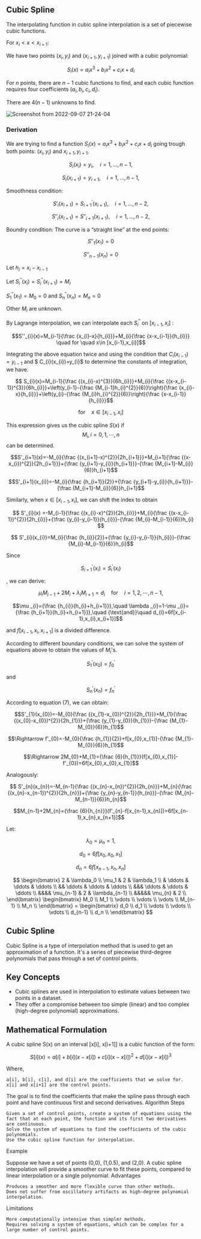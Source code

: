 

## Cubic Spline

The interpolating function in cubic spline interpolation is a set of piecewise cubic functions.

For $x_i < x < x_{i+1}$:

We have two points $(x_i, y_i)$ and $(x_{i+1}, y_{i+1})$  joined with a cubic polynomial:

$$S_i(x) = a_i x^3 + b_i x^2 + c_i x + d_i$$

For $n$ points, there are $n-1$ cubic functions to find, and each cubic function requires four coefficients $(a_i, b_i, c_i, d_i)$.

There are $4(n-1)$ unknowns to find.

![Screenshot from 2022-09-07 21-24-04](https://user-images.githubusercontent.com/37275728/188960890-781f5947-1d8c-40bc-aba7-91728024eabe.png)

### Derivation

We are trying to find a function $S_i(x) = a_i x^3 + b_i x^2 + c_i x + d_i$ going trough both points: $(x_i, y_i)$ and $x_{i+1}, y_{i+1}$.

$$
S_i(x_i) = y_i,\quad i = 1,\ldots,n-1,
$$

$$
S_i(x_{i+1}) = y_{i+1},\quad i = 1,\ldots,n-1,
$$

Smoothness condition:

$$
S'_i(x_{i+1}) = S^{\prime}_{i+1}(x_{i+1}),\quad i = 1,\ldots,n-2,
$$

$$
S''_i(x_{i+1}) = S''_{i+1}(x_{i+1}),\quad i = 1,\ldots,n-2,
$$

Boundry condition: The curve is a “straight line” at the end points:

$$
S''_1(x_1) = 0
$$

$$
S''_{n-1}(x_n) = 0
$$

Let $h_{i}=x_{i}-x_{i-1}$

Let $S_i^{''}(x_i) = S_i^{''}(x_{i+1}) = M_i$

$S_1^{''}(x_1)= M_0 = 0$ and $S_n^{''}(x_n) = M_n = 0$

Other $M_i$ are unknown.

By Lagrange interpolation, we can interpolate each $S_{i}^{''}$ on  $[x_{i-1},x_{i}]$ :

$$S''_{i}(x)=M_{i-1}{\frac {x_{i}-x}{h_{i}}}+M_{i}{\frac {x-x_{i-1}}{h_{i}}} \quad for \quad x\in [x_{i-1},x_{i}]$$

Integrating the above equation twice and using the condition that $C_{i}(x_{i-1})=y_{i-1}$ and $ C_{i}(x_{i})=y_{i}$ to determine the constants of integration, we have.

$$ S_{i}(x)=M_{i-1}{\frac {(x_{i}-x)^{3}}{6h_{i}}}+M_{i}{\frac {(x-x_{i-1})^{3}}{6h_{i}}}+\left(y_{i-1}-{\frac {M_{i-1}h_{i}^{2}}{6}}\right){\frac {x_{i}-x}{h_{i}}}+\left(y_{i}-{\frac {M_{i}h_{i}^{2}}{6}}\right){\frac {x-x_{i-1}}{h_{i}}}$$

$${\text{for}}\quad x\in [x_{i-1},x_{i}] $$

This expression gives us the cubic spline $S(x)$ if $$ M_{i},i=0,1,\cdots ,n$$ can be determined.

$$S'_{i+1}(x)=-M_{i}{\frac {(x_{i+1}-x)^{2}}{2h_{i+1}}}+M_{i+1}{\frac {(x-x_{i})^{2}}{2h_{i+1}}}+{\frac {y_{i+1}-y_{i}}{h_{i+1}}}-{\frac {M_{i+1}-M_{i}}{6}}h_{i+1}$$

$$S'_{i+1}(x_{i})=-M_{i}{\frac {h_{i+1}}{2}}+{\frac {y_{i+1}-y_{i}}{h_{i+1}}}-{\frac {M_{i+1}-M_{i}}{6}}h_{i+1}$$

Similarly, when $x\in [x_{i-1},x_{i}]$, we can shift the index to obtain

$$
S'_{i}(x) =-M_{i-1}{\frac {(x_{i}-x)^{2}}{2h_{i}}}+M_{i}{\frac {(x-x_{i-1})^{2}}{2h_{i}}}+{\frac {y_{i}-y_{i-1}}{h_{i}}}-{\frac {M_{i}-M_{i-1}}{6}}h_{i}
$$

 
$$ S'_{i}(x_{i})=M_{i}{\frac {h_{i}}{2}}+{\frac {y_{i}-y_{i-1}}{h_{i}}}-{\frac {M_{i}-M_{i-1}}{6}}h_{i}$$

Since 

$$ S_{i+1}^{'}(x_{i}) = S_{i}^{'}(x_{i})$$ 

, we can derive:

$$\mu _{i}M_{i-1}+2M_{i}+\lambda _{i}M_{i+1}=d_{i}\quad {\text{for}}\quad i=1,2,\cdots ,n-1,$$
 
$$\mu _{i}={\frac {h_{i}}{h_{i}+h_{i+1}}},\quad \lambda _{i}=1-\mu _{i}={\frac {h_{i+1}}{h_{i}+h_{i+1}}},\quad {\text{and}}\quad d_{i}=6f[x_{i-1},x_{i},x_{i+1}]$$

and $f[x_{i-1},x_{i},x_{i+1}]$ is a divided difference.

According to different boundary conditions, we can solve the system of equations above to obtain the values of $M_{i}$'s.

$$S_{1}^{'}(x_{0})=f_{0}^{'}$$ 

and 

$$S_{n}^{'}(x_{n})=f_{n}^{'}$$

According to equation (7), we can obtain:

$$S'_{1}(x_{0})=-M_{0}{\frac {(x_{1}-x_{0})^{2}}{2h_{1}}}+M_{1}{\frac {(x_{0}-x_{0})^{2}}{2h_{1}}}+{\frac {y_{1}-y_{0}}{h_{1}}}-{\frac {M_{1}-M_{0}}{6}}h_{1}$$

$$\Rightarrow f'_{0}=-M_{0}{\frac {h_{1}}{2}}+f[x_{0},x_{1}]-{\frac {M_{1}-M_{0}}{6}}h_{1}$$

$$\Rightarrow 2M_{0}+M_{1}={\frac {6}{h_{1}}}(f[x_{0},x_{1}]-f'_{0})=6f[x_{0},x_{0},x_{1}]$$

Analogously:

$$ S'_{n}(x_{n})=-M_{n-1}{\frac {(x_{n}-x_{n})^{2}}{2h_{n}}}+M_{n}{\frac {(x_{n}-x_{n-1})^{2}}{2h_{n}}}+{\frac {y_{n}-y_{n-1}}{h_{n}}}-{\frac {M_{n}-M_{n-1}}{6}}h_{n}$$

$$M_{n-1}+2M_{n}={\frac {6}{h_{n}}}(f'_{n}-f[x_{n-1},x_{n}])=6f[x_{n-1},x_{n},x_{n+1}]$$

Let:

$$\lambda _{0}=\mu _{n}=1,$$

$$d_{0}=6f[x_{0},x_{0},x_{1}]$$

$$d_{n}=6f[x_{n-1},x_{n},x_{n}]$$

 
$$
  \begin{bmatrix}
    2 & \lambda_0 \\ 
    \mu_1 & 2 & \lambda_1 \\ 
    & \ddots & \ddots & \ddots \\
    && \ddots & \ddots & \ddots \\
	&&& \ddots & \ddots & \ddots \\
	&&&& \mu_{n-1} & 2 & \lambda_{n-1} \\ 
	&&&&& \mu_{n} & 2 \\ 
  \end{bmatrix}
  \begin{bmatrix}
    M_0 \\
    M_1 \\
    \vdots \\
    \vdots \\
    \vdots \\
    M_{n-1} \\
    M_n \\
  \end{bmatrix}
  	=
  \begin{bmatrix}
    d_0 \\
    d_1 \\
    \vdots \\
    \vdots \\
    \vdots \\
    d_{n-1} \\
    d_n \\
  \end{bmatrix}
$$


## Cubic Spline

Cubic Spline is a type of interpolation method that is used to get an approximation of a function. It's a series of piecewise third-degree polynomials that pass through a set of control points.

## Key Concepts

- Cubic splines are used in interpolation to estimate values between two points in a dataset.
- They offer a compromise between too simple (linear) and too complex (high-degree polynomial) approximations.

## Mathematical Formulation

A cubic spline S(x) on an interval [x[i], x[i+1]] is a cubic function of the form:

$$
S[i](x) = a[i] + b[i](x - x[i]) + c[i](x - x[i])^2 + d[i](x - x[i])^3
$$

Where,

    a[i], b[i], c[i], and d[i] are the coefficients that we solve for.
    x[i] and x[i+1] are the control points.

The goal is to find the coefficients that make the spline pass through each point and have continuous first and second derivatives.
Algorithm Steps

    Given a set of control points, create a system of equations using the fact that at each point, the function and its first two derivatives are continuous.
    Solve the system of equations to find the coefficients of the cubic polynomials.
    Use the cubic spline function for interpolation.

Example

Suppose we have a set of points (0,0), (1,0.5), and (2,0). A cubic spline interpolation will provide a smoother curve to fit these points, compared to linear interpolation or a single polynomial.
Advantages

    Produces a smoother and more flexible curve than other methods.
    Does not suffer from oscillatory artifacts as high-degree polynomial interpolation.

Limitations

    More computationally intensive than simpler methods.
    Requires solving a system of equations, which can be complex for a large number of control points.
